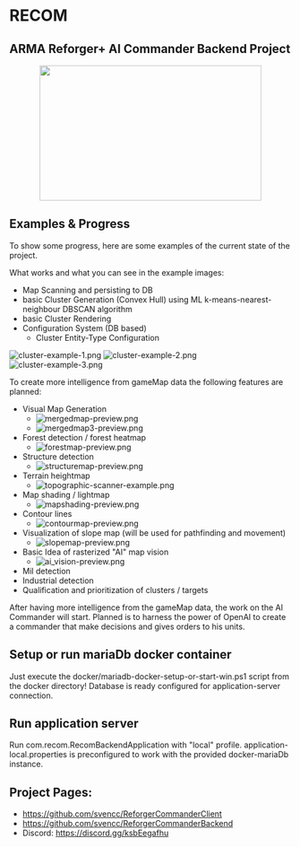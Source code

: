 # RECOM

## ARMA Reforger+ AI Commander Backend Project

<p align="center">
  <img width="396" height="241" src="https://github.com/svencc/ReforgerCommanderBackend/raw/develop/docs%2Fmd-media%2FRECOM.png">
</p>


## Examples & Progress
To show some progress, here are some examples of the current state of the project.

What works and what you can see in the example images:
* Map Scanning and persisting to DB
* basic Cluster Generation (Convex Hull) using ML k-means-nearest-neighbour DBSCAN algorithm
* basic Cluster Rendering
* Configuration System (DB based) 
    * Cluster Entity-Type Configuration

![cluster-example-1.png](docs%2Fmd-media%2Fcluster-example-1.png)
![cluster-example-2.png](docs%2Fmd-media%2Fcluster-example-2.png)
![cluster-example-3.png](docs%2Fmd-media%2Fcluster-example-3.png)

To create more intelligence from gameMap data the following features are planned:
* Visual Map Generation
  * ![mergedmap-preview.png](docs%2Fmd-media%2Fmergedmap-preview.png) 
  * ![mergedmap3-preview.png](docs%2Fmd-media%2Fmergedmap3-preview.png) 
* Forest detection / forest heatmap
  * ![forestmap-preview.png](docs%2Fmd-media%2Fforestmap-preview.png) 
* Structure detection
  * ![structuremap-preview.png](docs%2Fmd-media%2Fstructuremap-preview.png)
* Terrain heightmap
  * ![topographic-scanner-example.png](docs%2Fmd-media%2Ftopographic-scanner-example.png)
* Map shading / lightmap
  * ![mapshading-preview.png](docs%2Fmd-media%2Fmapshading2-preview.png)
* Contour lines
  * ![contourmap-preview.png](docs%2Fmd-media%2Fcontourmap-preview.png)
* Visualization of slope map (will be used for pathfinding and movement)
  * ![slopemap-preview.png](docs%2Fmd-media%2Fslopemap-preview.png)
* Basic Idea of rasterized "AI" map vision
  * ![ai_vision-preview.png](docs%2Fmd-media%2Fai_vision-preview.png)
* Mil detection
* Industrial detection
* Qualification and prioritization of clusters / targets

After having more intelligence from the gameMap data, the work on the AI Commander will start.
Planned is to harness the power of OpenAI to create a commander that make decisions and gives orders to his units.

## Setup or run mariaDb docker container

Just execute the docker/mariadb-docker-setup-or-start-win.ps1 script from the docker directory!
Database is ready configured for application-server connection.

## Run application server

Run com.recom.RecomBackendApplication with "local" profile.
application-local.properties is preconfigured to work with the provided docker-mariaDb instance.

## Project Pages:

- https://github.com/svencc/ReforgerCommanderClient
- https://github.com/svencc/ReforgerCommanderBackend
- Discord: https://discord.gg/ksbEegafhu

